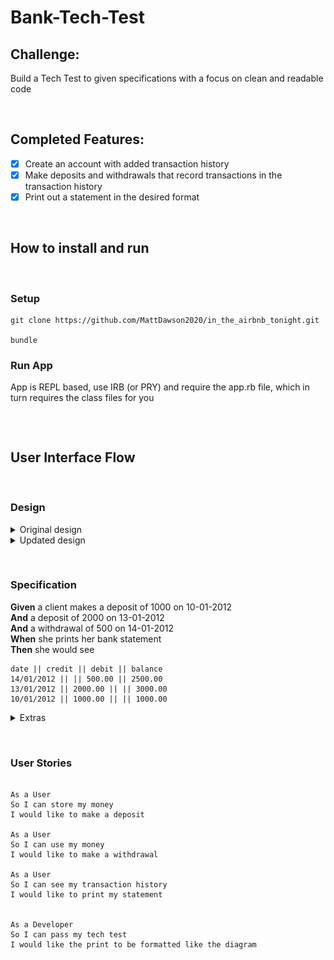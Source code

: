 Bank-Tech-Test
=================
Challenge:
 -------
Build a Tech Test to given specifications with a focus on clean and readable code



<p>&nbsp;</p>

 Completed Features:
 -------
 - [x] Create an account with added transaction history
 - [x] Make deposits and withdrawals that record transactions in the transaction history
 - [x] Print out a statement in the desired format
<p>&nbsp;</p>

## How to install and run
<p>&nbsp;</p>

### Setup
```
git clone https://github.com/MattDawson2020/in_the_airbnb_tonight.git

bundle
```
### Run App
App is REPL based, use IRB (or PRY) and require the app.rb file, which in turn requires the class files for you
```
```
<p>&nbsp;</p>

## User Interface Flow

<p>&nbsp;</p>

### Design

<details>
<summary>Original design </summary>
<br>
<img src="images/Screenshot 2021-06-01 at 11.32.07.png">
</details>

<details>
<summary>Updated design </summary>
<br>
<img src="images/diagram (1).svg">
</details>

<p>&nbsp;</p>

### Specification

**Given** a client makes a deposit of 1000 on 10-01-2012  
**And** a deposit of 2000 on 13-01-2012  
**And** a withdrawal of 500 on 14-01-2012  
**When** she prints her bank statement  
**Then** she would see

```
date || credit || debit || balance
14/01/2012 || || 500.00 || 2500.00
13/01/2012 || 2000.00 || || 3000.00
10/01/2012 || 1000.00 || || 1000.00
```


<details>
<summary>Extras </summary>
<br>
<ul>
I kept it close to the specification, but made small additions where easy and appropriate:
<li>Users cannot deposit/ withdraw anything but numeric values</li>
<li>Users cannot withdraw more than they have as no overdraft was specified</li>
<li>Separated printing a statement to it's own class even though it is simpler as a feature on the account, to adhere to SRP</li>
</ul>
</details>
<p>&nbsp;</p>

### User Stories
```

As a User
So I can store my money
I would like to make a deposit

As a User
So I can use my money
I would like to make a withdrawal

As a User
So I can see my transaction history
I would like to print my statement


As a Developer
So I can pass my tech test
I would like the print to be formatted like the diagram

```
<p>&nbsp;</p>
